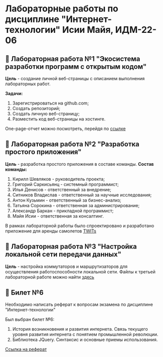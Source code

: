 # Лабораторные работы по дисциплине "Интернет-технологии" Исии Майя, ИДМ-22-06

## 📍 Лабораторная работа №1 "Экосистема разработки программ с открытым кодом"
**Цель** - создание личной веб-страницы с описанием выполнения лабораторных работ.

**Задачи:**
1. Зарегистрироваться на github.com;
2. Создать репозиторий;
3. Создать личную веб-страницу;
4. Разместить код веб-страницы на хостинге.

One-page-отчет можно посмотреть, перейдя по [ссылке](https://mayaishii.github.io/Internet-technology/)


## 📍 Лабораторная работа №2 "Разработка простого приложения"
**Цель** - разработка простого приложения в составе команды.
**Состав команды:**
1. Кирилл Шевляков - руководитель проекта;
2. Григорий Саркисьянц - системный программист;
3. Илья Денисов - ответственный за внедрение;
4. Ситников Владислав - ответственный за научные исследования;
5. Антон Кузьмин - ответственный за бизнес-анализ;
6. Татьяна Сорокина - ответственная за администрирование;
7. Александр Баркан - прикладной программист;
8. Майя Исии - ответственная за консалтинг.

В рамках лабораторной работы было спроектировано и разработано приложение для аренды самолетов [TWITs](https://bubadev.github.io/TWITs-Website/)


## 📍 Лабораторная работа №3 "Настройка локальной сети передачи данных"
**Цель** - настройка коммутаторов и маршрутизаторов для осуществления работоспособности локальной сети.
Файлы к третьей лабораторной работе можно найти [здесь](https://drive.google.com/drive/folders/1OokbRSliN5btQtBo2lJUXz7wvwRbihmV?usp=sharing)


## 📍 Билет №6
Необходимо написать реферат к вопросам экзамена по дисциплине "Интернет-технологии"

Был выбран билет №6:
1. История возникновения и развития интернета. Связь текущего уровня развития интернета с понятием промышленной революции.
2. Библиотека JQuery. Синтаксис и основные приемы использования.

[Ссылка на реферат](https://github.com/stankin/inet-2022/wiki/exam06)
